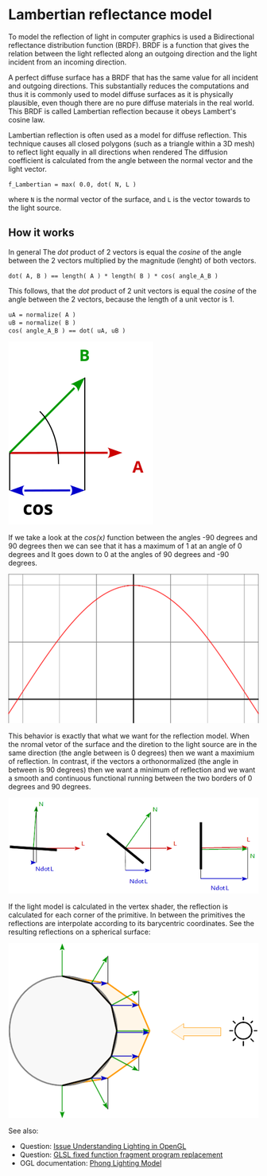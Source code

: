 

# Lambertian reflectance model

To model the reflection of light in computer graphics is used a Bidirectional reflectance distribution function (BRDF).
BRDF is a function that gives the relation between the light reflected along an outgoing direction and the light incident from an incoming direction. 

A perfect diffuse surface has a BRDF that has the same value for all incident and outgoing directions. This substantially reduces the computations and thus it is commonly used to model diffuse surfaces as it is physically plausible, even though there are no pure diffuse materials in the real world.  This BRDF is called Lambertian reflection because it obeys Lambert's cosine law. 

Lambertian reflection is often used as a model for diffuse reflection. This technique causes all closed polygons (such as a triangle within a 3D mesh) to reflect light equally in all directions when rendered The diffusion coefficient is calculated from the angle between the normal vector and the light vector.

    f_Lambertian = max( 0.0, dot( N, L )

where `N` is the normal vector of the surface, and `L` is the vector towards to the light source.  

## How it works 

In general The *dot* product of 2 vectors is equal the *cosine* of the angle between the 2 vectors multiplied by the magnitude (lenght) of both vectors. 

    dot( A, B ) == length( A ) * length( B ) * cos( angle_A_B ) 

This follows, that the *dot* product of 2 unit vectors is equal the *cosine* of the angle between the 2 vectors, because the length of a unit vector is 1.

    uA = normalize( A )
    uB = normalize( B )
    cos( angle_A_B ) == dot( uA, uB )


![dot A, B](image/dotAB.svg)    

If we take a look at the *cos(x)* function between the angles -90 degrees and 90 degrees then we can see that it has a maximum of 1 at an angle of 0 degrees and It goes down to 0 at the angles of 90 degrees and -90 degrees.

![cos(x) in [-90, 90]](image/cos_-90_90.png)

This behavior is exactly that what we want for the reflection model. When the nromal vetor of the surface and the diretion to the light source are in the same direction (the angle between is 0 degrees) then we want a maximium of reflection.
In contrast, if the vectors a orthonormalized (the angle in between is 90 degrees) then we want a minimum of reflection and we want a smooth and continuous functional running between the two borders of 0 degrees and 90 degrees.

![N dot L](image/NdotL.png)

If the light model is calculated in the vertex shader, the reflection is calculated for each corner of the primitive. In between the primitives the reflections are interpolate according to its barycentric coordinates.
See the resulting reflections on a spherical surface:

![lambertian sphere](image/lambertian_sphere.png)


See also:

  - Question: [Issue Understanding Lighting in OpenGL](https://stackoverflow.com/questions/8088907/issue-understanding-lighting-in-opengl/45066742#45066742)
  - Question: [GLSL fixed function fragment program replacement](https://stackoverflow.com/questions/8421778/glsl-fixed-function-fragment-program-replacement/45716107#45716107)
  - OGL documentation: [Phong Lighting Model](https://stackoverflow.com/documentation/opengl/4209/basic-lighting/14741/phong-lighting-model#t=201707181626390284374)
